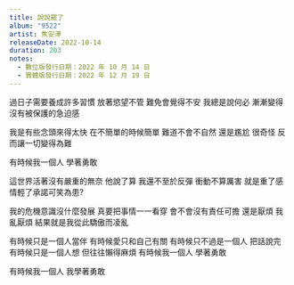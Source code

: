 ```yaml
---
title: 說說罷了
album: "9522"
artist: 焦安溥
releaseDate: 2022-10-14
duration: 203
notes:
  - 數位版發行日期：2022 年 10 月 14 日
  - 實體版發行日期：2022 年 12 月 19 日
---
```

過日子需要養成許多習慣
放著慾望不管 難免會覺得不安
我總是說何必
漸漸變得沒有被保護的急迫感

我是有些念頭來得太快
在不簡單的時候簡單
難道不會不自然
還是尷尬 很奇怪
反而讓一切變得為難

有時候我一個人 學著勇敢

這世界活著沒有嚴重的無奈
他說了算 我還不至於反彈
衝動不算厲害
就是重了感情輕了承諾可笑為患?

我的危機意識沒什麼發展
真要把事情一一看穿
會不會沒有責任可擔
還是厭煩 我亂厭煩
結果就是我從此驕傲而凌亂

有時候只是一個人當伴
有時候愛只和自己有關
有時候只不過是一個人 把話說完
有時候只是一個人想 但往往懶得麻煩
有時候我一個人 學著勇敢

有時候我一個人
我學著勇敢